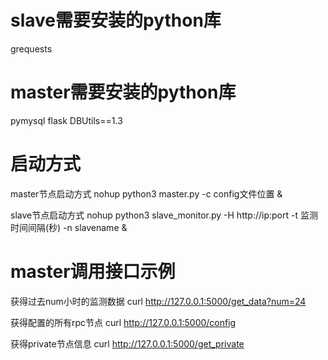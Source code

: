 # slave需要安装的python库
grequests

# master需要安装的python库
pymysql
flask
DBUtils==1.3


# 启动方式
master节点启动方式 nohup python3 master.py -c config文件位置 &

slave节点启动方式 nohup python3 slave_monitor.py -H http://ip:port -t 监测时间间隔(秒) -n slavename &

# master调用接口示例
获得过去num小时的监测数据
curl http://127.0.0.1:5000/get_data?num=24

获得配置的所有rpc节点
curl http://127.0.0.1:5000/config

获得private节点信息
curl http://127.0.0.1:5000/get_private
